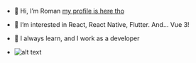 - 👋 Hi, I’m Roman [my profile is here tho](https://roman1510.github.io/)
- 👀 I’m interested in React, React Native, Flutter. And... Vue 3!
- 🌱 I always learn, and I work as a developer

- ![alt text]([URL](https://www.codewars.com/users/RomanVinnick/badges/large))
<!---
:)
--->
